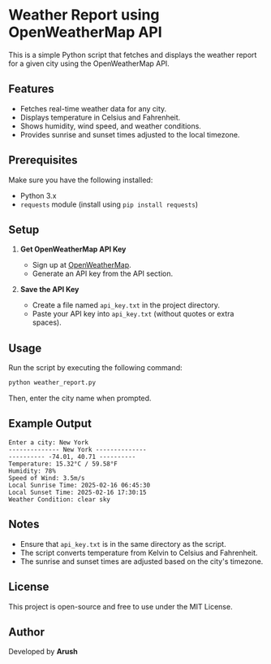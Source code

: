 # Weather Report using OpenWeatherMap API

This is a simple Python script that fetches and displays the weather report for a given city using the OpenWeatherMap API.

## Features
- Fetches real-time weather data for any city.
- Displays temperature in Celsius and Fahrenheit.
- Shows humidity, wind speed, and weather conditions.
- Provides sunrise and sunset times adjusted to the local timezone.

## Prerequisites
Make sure you have the following installed:
- Python 3.x
- `requests` module (install using `pip install requests`)

## Setup
1. **Get OpenWeatherMap API Key**  
   - Sign up at [OpenWeatherMap](https://home.openweathermap.org/users/sign_up).
   - Generate an API key from the API section.

2. **Save the API Key**  
   - Create a file named `api_key.txt` in the project directory.
   - Paste your API key into `api_key.txt` (without quotes or extra spaces).

## Usage
Run the script by executing the following command:

```sh
python weather_report.py
```

Then, enter the city name when prompted.

## Example Output
```
Enter a city: New York
-------------- New York --------------
---------- -74.01, 40.71 ----------
Temperature: 15.32°C / 59.58°F
Humidity: 78%
Speed of Wind: 3.5m/s
Local Sunrise Time: 2025-02-16 06:45:30
Local Sunset Time: 2025-02-16 17:30:15
Weather Condition: clear sky
```

## Notes
- Ensure that `api_key.txt` is in the same directory as the script.
- The script converts temperature from Kelvin to Celsius and Fahrenheit.
- The sunrise and sunset times are adjusted based on the city's timezone.

## License
This project is open-source and free to use under the MIT License.

## Author
Developed by **Arush**